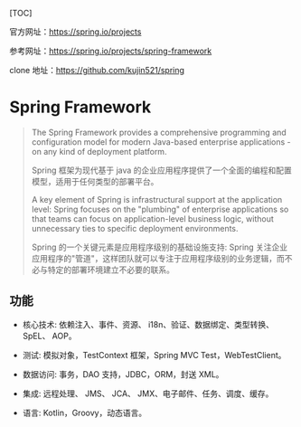 [TOC]

官方网址：https://spring.io/projects

参考网址：https://spring.io/projects/spring-framework

clone 地址：https://github.com/kujin521/spring

# Spring Framework

> The Spring Framework provides a comprehensive programming and configuration model for modern Java-based enterprise applications - on any kind of deployment platform.
>
> Spring 框架为现代基于 java 的企业应用程序提供了一个全面的编程和配置模型，适用于任何类型的部署平台。
>
> A key element of Spring is infrastructural support at the application level: Spring focuses on the "plumbing" of enterprise applications so that teams can focus on application-level business logic, without unnecessary ties to specific deployment environments.
>
> Spring 的一个关键元素是应用程序级别的基础设施支持: Spring 关注企业应用程序的"管道"，这样团队就可以专注于应用程序级别的业务逻辑，而不必与特定的部署环境建立不必要的联系。

## 功能

- 核心技术: 依赖注入、事件、资源、 i18n、验证、数据绑定、类型转换、 SpEL、 AOP。

- 测试: 模拟对象，TestContext 框架，Spring MVC Test，WebTestClient。
- 数据访问: 事务，DAO 支持，JDBC，ORM，封送 XML。
- 集成: 远程处理、 JMS、 JCA、 JMX、电子邮件、任务、调度、缓存。
- 语言: Kotlin，Groovy，动态语言。

